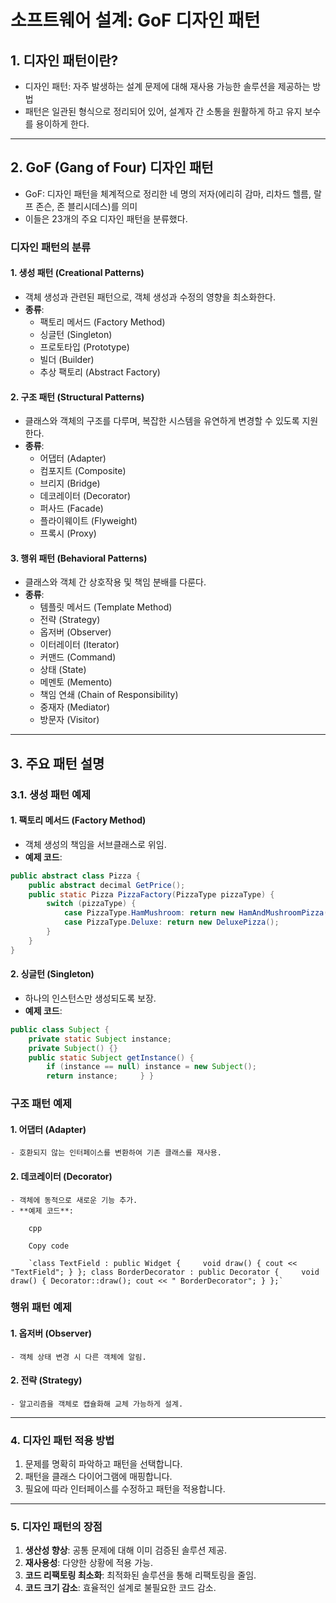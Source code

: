 # 소프트웨어 설계: GoF 디자인 패턴

## 1. 디자인 패턴이란?
- 디자인 패턴: 자주 발생하는 설계 문제에 대해 재사용 가능한 솔루션을 제공하는 방법
- 패턴은 일관된 형식으로 정리되어 있어, 설계자 간 소통을 원활하게 하고 유지 보수를 용이하게 한다.

---
## 2. GoF (Gang of Four) 디자인 패턴
- GoF: 디자인 패턴을 체계적으로 정리한 네 명의 저자(에리히 감마, 리차드 헬름, 랄프 존슨, 존 블리시데스)를 의미 
- 이들은 23개의 주요 디자인 패턴을 분류했다.

### 디자인 패턴의 분류
#### 1. 생성 패턴 (Creational Patterns)
- 객체 생성과 관련된 패턴으로, 객체 생성과 수정의 영향을 최소화한다.
- **종류**:
    - 팩토리 메서드 (Factory Method)
    - 싱글턴 (Singleton)
    - 프로토타입 (Prototype)
    - 빌더 (Builder)
    - 추상 팩토리 (Abstract Factory)

#### 2. 구조 패턴 (Structural Patterns)
- 클래스와 객체의 구조를 다루며, 복잡한 시스템을 유연하게 변경할 수 있도록 지원한다.
- **종류**:
    - 어댑터 (Adapter)
    - 컴포지트 (Composite)
    - 브리지 (Bridge)
    - 데코레이터 (Decorator)
    - 퍼사드 (Facade)
    - 플라이웨이트 (Flyweight)
    - 프록시 (Proxy)

#### 3. 행위 패턴 (Behavioral Patterns)
 - 클래스와 객체 간 상호작용 및 책임 분배를 다룬다.
 - **종류**:
    - 템플릿 메서드 (Template Method)
    - 전략 (Strategy)
    - 옵저버 (Observer)
    - 이터레이터 (Iterator)
    - 커맨드 (Command)
    - 상태 (State)
    - 메멘토 (Memento)
    - 책임 연쇄 (Chain of Responsibility)
    - 중재자 (Mediator)
    - 방문자 (Visitor)

---
## 3. 주요 패턴 설명
### 3.1. 생성 패턴 예제
#### 1. 팩토리 메서드 (Factory Method)
- 객체 생성의 책임을 서브클래스로 위임.
- **예제 코드**: 
```java
public abstract class Pizza {     
	public abstract decimal GetPrice();
	public static Pizza PizzaFactory(PizzaType pizzaType) {
		switch (pizzaType) {
			case PizzaType.HamMushroom: return new HamAndMushroomPizza();
			case PizzaType.Deluxe: return new DeluxePizza();
		}
	}
}
```
        
#### 2. 싱글턴 (Singleton)
- 하나의 인스턴스만 생성되도록 보장.
- **예제 코드**:
```java
public class Subject {
	private static Subject instance;
	private Subject() {}
	public static Subject getInstance() {
		if (instance == null) instance = new Subject();
		return instance;     } }
```
        

### 구조 패턴 예제
#### 1. **어댑터 (Adapter)**
    - 호환되지 않는 인터페이스를 변환하여 기존 클래스를 재사용.
#### 2. **데코레이터 (Decorator)**
    - 객체에 동적으로 새로운 기능 추가.
    - **예제 코드**:
        
        cpp
        
        Copy code
        
        `class TextField : public Widget {     void draw() { cout << "TextField"; } }; class BorderDecorator : public Decorator {     void draw() { Decorator::draw(); cout << " BorderDecorator"; } };`
        

### 행위 패턴 예제
#### 1. 옵저버 (Observer)
    - 객체 상태 변경 시 다른 객체에 알림.
#### 2. 전략 (Strategy)
    - 알고리즘을 객체로 캡슐화해 교체 가능하게 설계.

---

### **4. 디자인 패턴 적용 방법**

1. 문제를 명확히 파악하고 패턴을 선택합니다.
2. 패턴을 클래스 다이어그램에 매핑합니다.
3. 필요에 따라 인터페이스를 수정하고 패턴을 적용합니다.

---

### **5. 디자인 패턴의 장점**

1. **생산성 향상**: 공통 문제에 대해 이미 검증된 솔루션 제공.
2. **재사용성**: 다양한 상황에 적용 가능.
3. **코드 리팩토링 최소화**: 최적화된 솔루션을 통해 리팩토링을 줄임.
4. **코드 크기 감소**: 효율적인 설계로 불필요한 코드 감소.